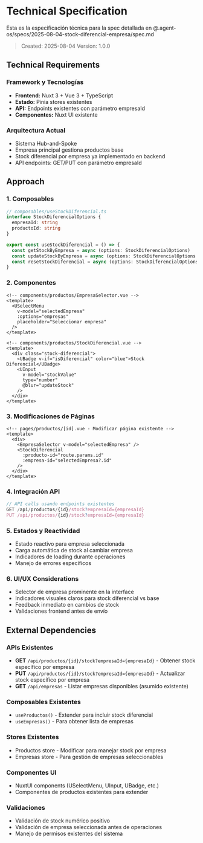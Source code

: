 # Technical Specification

Esta es la especificación técnica para la spec detallada en @.agent-os/specs/2025-08-04-stock-diferencial-empresa/spec.md

> Created: 2025-08-04
> Version: 1.0.0

## Technical Requirements

### Framework y Tecnologías
- **Frontend:** Nuxt 3 + Vue 3 + TypeScript
- **Estado:** Pinia stores existentes
- **API:** Endpoints existentes con parámetro empresaId
- **Componentes:** Nuxt UI existente

### Arquitectura Actual
- Sistema Hub-and-Spoke
- Empresa principal gestiona productos base
- Stock diferencial por empresa ya implementado en backend
- API endpoints: GET/PUT con parámetro empresaId

## Approach

### 1. Composables
```typescript
// composables/useStockDiferencial.ts
interface StockDiferencialOptions {
  empresaId: string
  productoId: string
}

export const useStockDiferencial = () => {
  const getStockByEmpresa = async (options: StockDiferencialOptions)
  const updateStockByEmpresa = async (options: StockDiferencialOptions & { stock: number })
  const resetStockDiferencial = async (options: StockDiferencialOptions)
}
```

### 2. Componentes
```vue
<!-- components/productos/EmpresaSelector.vue -->
<template>
  <USelectMenu
    v-model="selectedEmpresa"
    :options="empresas"
    placeholder="Seleccionar empresa"
  />
</template>

<!-- components/productos/StockDiferencial.vue -->
<template>
  <div class="stock-diferencial">
    <UBadge v-if="isDiferencial" color="blue">Stock Diferencial</UBadge>
    <UInput 
      v-model="stockValue"
      type="number"
      @blur="updateStock"
    />
  </div>
</template>
```

### 3. Modificaciones de Páginas
```vue
<!-- pages/productos/[id].vue - Modificar página existente -->
<template>
  <div>
    <EmpresaSelector v-model="selectedEmpresa" />
    <StockDiferencial 
      :producto-id="route.params.id"
      :empresa-id="selectedEmpresa?.id"
    />
  </div>
</template>
```

### 4. Integración API
```typescript
// API calls usando endpoints existentes
GET /api/productos/{id}/stock?empresaId={empresaId}
PUT /api/productos/{id}/stock?empresaId={empresaId}
```

### 5. Estados y Reactividad
- Estado reactivo para empresa seleccionada
- Carga automática de stock al cambiar empresa
- Indicadores de loading durante operaciones
- Manejo de errores específicos

### 6. UI/UX Considerations
- Selector de empresa prominente en la interface
- Indicadores visuales claros para stock diferencial vs base
- Feedback inmediato en cambios de stock
- Validaciones frontend antes de envío

## External Dependencies

### APIs Existentes
- **GET** `/api/productos/{id}/stock?empresaId={empresaId}` - Obtener stock específico por empresa
- **PUT** `/api/productos/{id}/stock?empresaId={empresaId}` - Actualizar stock específico por empresa
- **GET** `/api/empresas` - Listar empresas disponibles (asumido existente)

### Composables Existentes
- `useProductos()` - Extender para incluir stock diferencial
- `useEmpresas()` - Para obtener lista de empresas

### Stores Existentes
- Productos store - Modificar para manejar stock por empresa
- Empresas store - Para gestión de empresas seleccionables

### Componentes UI
- NuxtUI components (USelectMenu, UInput, UBadge, etc.)
- Componentes de productos existentes para extender

### Validaciones
- Validación de stock numérico positivo
- Validación de empresa seleccionada antes de operaciones
- Manejo de permisos existentes del sistema